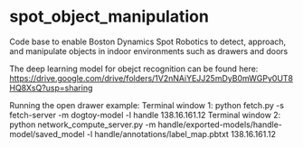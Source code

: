 # spot_object_manipulation
Code base to enable Boston Dynamics Spot Robotics to detect, approach, and manipulate objects in indoor environments such as drawers and doors

The deep learning model for obejct recognition can be found here:
https://drive.google.com/drive/folders/1V2nNAiYEJJ25mDyB0mWGPy0UT8HQ8XsQ?usp=sharing

Running the open drawer example:
Terminal window 1: python fetch.py -s fetch-server -m dogtoy-model -l handle 138.16.161.12
Terminal window 2: python network_compute_server.py -m handle/exported-models/handle-model/saved_model -l handle/annotations/label_map.pbtxt 138.16.161.12
    
